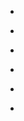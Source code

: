 
- [](/2013/11/cd51t3o/)

- [](/2013/05/ca7ypwb/)

- [](/2013/05/c9xbgno/)

- [](/2013/05/c9xbhng/)

- [](/2013/04/c9o5lyv/)

- [](/2013/03/c90ff65/)
